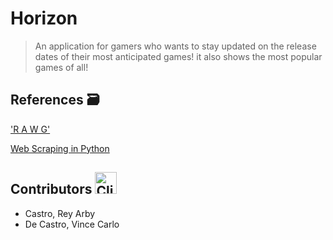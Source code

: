 # Horizon
> An application for gamers who wants to stay updated on the release dates of their most anticipated games!
it also shows the most popular games of all!

## References :card_file_box:
['R A W G'](https://rawg.io/)

[Web Scraping in Python](https://youtu.be/bargNl2WeN4?si=XM9B7MSq2PSU-kuj)
## Contributors <img src="https://raw.githubusercontent.com/Tarikul-Islam-Anik/Animated-Fluent-Emojis/master/Emojis/Food/Clinking%20Beer%20Mugs.png" alt="Clinking Beer Mugs" width="35" height="35" />
- Castro, Rey Arby
- De Castro, Vince Carlo
